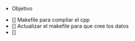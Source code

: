 * Objetivo
- [] Makefile para compliar el cpp
- [] Actualizar el makefile para que cree los datos
- [] 